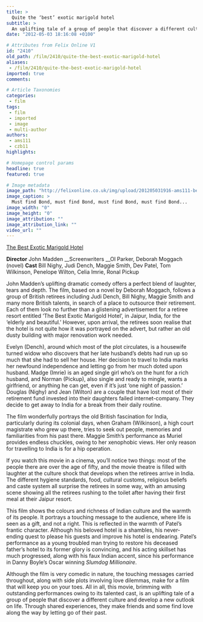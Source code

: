 ```yaml
---
title: >
  Quite the ‘best’ exotic marigold hotel
subtitle: >
  An uplifting tale of a group of people that discover a different culture and develop a new outlook on life
date: "2012-05-03 18:16:08 +0100"

# Attributes from Felix Online V1
id: "2410"
old_path: /film/2410/quite-the-best-exotic-marigold-hotel
aliases:
 - /film/2410/quite-the-best-exotic-marigold-hotel
imported: true
comments:

# Article Taxonomies
categories:
 - film
tags:
 - film
 - imported
 - image
 - multi-author
authors:
 - ams111
 - czb11
highlights:

# Homepage control params
headline: true
featured: true

# Image metadata
image_path: "http://felixonline.co.uk/img/upload/201205031916-ams111-best_exotic_marigold11.jpg"
image_caption: >
  Must find Bond, must find Bond, must find Bond, must find Bond...
image_width: "0"
image_height: "0"
image_attribution: ""
image_attribution_link: ""
video_url: ""
---
```


[The Best Exotic Marigold Hotel](http://www.imdb.com/title/tt1412386/)

__Director__ John Madden
__Screenwriters __Ol Parker, Deborah Moggach (novel)
__Cast__ Bill Nighy, Judi Dench, Maggie Smith, Dev Patel, Tom Wilkinson, Penelope Wilton, Celia Imrie, Ronal Pickup

John Madden’s uplifting dramatic comedy offers a perfect blend of laughter, tears and depth. The film, based on a novel by Deborah Moggach, follows a group of British retirees including Judi Dench, Bill Nighy, Maggie Smith and many more British talents, in search of a place to outsource their retirement. Each of them look no further than a glistening advertisement for a retiree resort entitled ‘The Best Exotic Marigold Hotel’, in Jaipur, India, for the ‘elderly and beautiful.’ However, upon arrival, the retirees soon realise that the hotel is not quite how it was portrayed on the advert, but rather an old dusty building with major renovation work needed.

Evelyn (Dench), around which most of the plot circulates, is a housewife turned widow who discovers that her late husband’s debts had run up so much that she had to sell her house. Her decision to travel to India marks her newfound independence and letting go from her much doted upon husband. Madge (Imrie) is an aged single girl who’s on the hunt for a rich husband, and Norman (Pickup), also single and ready to mingle, wants a girlfriend, or anything he can get, even if it’s just ‘one night of passion.’ Douglas (Nighy) and Jean (Wilton) are a couple that have lost most of their retirement fund invested into their daughters failed internet-company. They decide to get away to India for a break from their daily routine.

The film wonderfully portrays the old British fascination for India, particularly during its colonial days, when Graham (Wilkinson), a high court magistrate who grew up there, tries to seek out people, memories and familiarities from his past there. Maggie Smith’s performance as Muriel provides endless chuckles, owing to her xenophobic views. Her only reason for travelling to India is for a hip operation.

If you watch this movie in a cinema, you’ll notice two things: most of the people there are over the age of fifty, and the movie theatre is filled with laughter at the culture shock that develops when the retirees arrive in India. The different hygiene standards, food, cultural customs, religious beliefs and caste system all surprise the retirees in some way, with an amusing scene showing all the retirees rushing to the toilet after having their first meal at their Jaipur resort.

This film shows the colours and richness of Indian culture and the warmth of its people. It portrays a touching message to the audience, where life is seen as a gift, and not a right. This is reflected in the warmth of Patel’s frantic character. Although his beloved hotel is a shambles, his never-ending quest to please his guests and improve his hotel is endearing. Patel’s performance as a young troubled man trying to restore his deceased father’s hotel to its former glory is convincing, and his acting skillset has much progressed, along with his faux Indian accent, since his performance in Danny Boyle’s Oscar winning _Slumdog Millionaire_.

Although the film is very comedic in nature, the touching messages carried throughout, along with side plots involving love dilemmas, make for a film that will keep you on your toes. All in all, this movie, brimming with outstanding performances owing to its talented cast, is an uplifting tale of a group of people that discover a different culture and develop a new outlook on life. Through shared experiences, they make friends and some find love along the way by letting go of their past.
